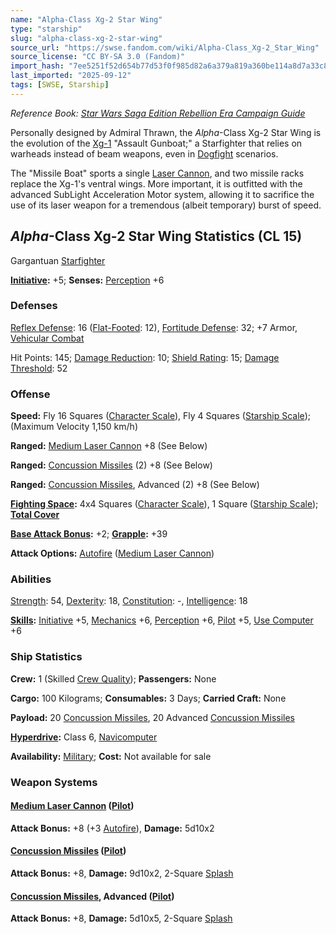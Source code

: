 ```yaml
---
name: "Alpha-Class Xg-2 Star Wing"
type: "starship"
slug: "alpha-class-xg-2-star-wing"
source_url: "https://swse.fandom.com/wiki/Alpha-Class_Xg-2_Star_Wing"
source_license: "CC BY-SA 3.0 (Fandom)"
import_hash: "7ee5251f52d654b77d53f0f985d82a6a379a819a360be114a8d7a33c851474c8"
last_imported: "2025-09-12"
tags: [SWSE, Starship]
---
```

*Reference Book: [Star Wars Saga Edition Rebellion Era Campaign Guide](https://swse.fandom.com/wiki/Star_Wars_Saga_Edition_Rebellion_Era_Campaign_Guide)*

Personally designed by Admiral Thrawn, the *Alpha*-Class Xg-2 Star Wing is the evolution of the [Xg-1](https://swse.fandom.com/wiki/Xg-1_Star_Wing) "Assault Gunboat;" a Starfighter that relies on warheads instead of beam weapons, even in [Dogfight](https://swse.fandom.com/wiki/Dogfight) scenarios. 

The "Missile Boat" sports a single [Laser Cannon](https://swse.fandom.com/wiki/Laser_Cannon), and two missile racks replace the Xg-1's ventral wings. More important, it is outfitted with the advanced SubLight Acceleration Motor system, allowing it to sacrifice the use of its laser weapon for a tremendous (albeit temporary) burst of speed. 
## *Alpha*-Class Xg-2 Star Wing Statistics (CL 15)
Gargantuan [Starfighter](https://swse.fandom.com/wiki/Starfighter)

**[Initiative](https://swse.fandom.com/wiki/Initiative):** +5; **Senses:** [Perception](https://swse.fandom.com/wiki/Perception) +6
### Defenses
[Reflex Defense](https://swse.fandom.com/wiki/Reflex_Defense_(Vehicles)): 16 ([Flat-Footed](https://swse.fandom.com/wiki/Flat-Footed): 12), [Fortitude Defense](https://swse.fandom.com/wiki/Fortitude_Defense_(Vehicles)): 32; +7 Armor, [Vehicular Combat](https://swse.fandom.com/wiki/Vehicular_Combat)

Hit Points: 145; [Damage Reduction](https://swse.fandom.com/wiki/Damage_Reduction): 10; [Shield Rating](https://swse.fandom.com/wiki/Shield_Rating): 15; [Damage Threshold](https://swse.fandom.com/wiki/Damage_Threshold_(Vehicles)): 52
### Offense
**Speed:** Fly 16 Squares ([Character Scale](https://swse.fandom.com/wiki/Character_Scale)), Fly 4 Squares ([Starship Scale](https://swse.fandom.com/wiki/Starship_Scale)); (Maximum Velocity 1,150 km/h)

**Ranged:** [Medium Laser Cannon](https://swse.fandom.com/wiki/Medium_Laser_Cannon) +8 (See Below)

**Ranged:** [Concussion Missiles](https://swse.fandom.com/wiki/Concussion_Missiles) (2) +8 (See Below)

**Ranged:** [Concussion Missiles](https://swse.fandom.com/wiki/Concussion_Missiles), Advanced (2) +8 (See Below)

**[Fighting Space](https://swse.fandom.com/wiki/Fighting_Space):** 4x4 Squares ([Character Scale](https://swse.fandom.com/wiki/Character_Scale)), 1 Square ([Starship Scale](https://swse.fandom.com/wiki/Starship_Scale)); **[Total Cover](https://swse.fandom.com/wiki/Total_Cover)**

**[Base Attack Bonus](https://swse.fandom.com/wiki/Base_Attack_Bonus):** +2; **[Grapple](https://swse.fandom.com/wiki/Grapple):** +39

**Attack Options:** [Autofire](https://swse.fandom.com/wiki/Autofire_(Vehicle_Combat)) ([Medium Laser Cannon](https://swse.fandom.com/wiki/Medium_Laser_Cannon))
### Abilities
[Strength](https://swse.fandom.com/wiki/Strength): 54, [Dexterity](https://swse.fandom.com/wiki/Dexterity): 18, [Constitution](https://swse.fandom.com/wiki/Constitution): -, [Intelligence](https://swse.fandom.com/wiki/Intelligence): 18

**[Skills](https://swse.fandom.com/wiki/Skills):** [Initiative](https://swse.fandom.com/wiki/Initiative) +5, [Mechanics](https://swse.fandom.com/wiki/Mechanics) +6, [Perception](https://swse.fandom.com/wiki/Perception) +6, [Pilot](https://swse.fandom.com/wiki/Pilot) +5, [Use Computer](https://swse.fandom.com/wiki/Use_Computer) +6
### Ship Statistics
**Crew:** 1 (Skilled [Crew Quality](https://swse.fandom.com/wiki/Crew_Quality)); **Passengers:** None

**Cargo:** 100 Kilograms; **Consumables:** 3 Days; **Carried Craft:** None

**Payload:** 20 [Concussion Missiles](https://swse.fandom.com/wiki/Concussion_Missiles), 20 Advanced [Concussion Missiles](https://swse.fandom.com/wiki/Concussion_Missiles)

**[Hyperdrive](https://swse.fandom.com/wiki/Hyperdrive):** Class 6, [Navicomputer](https://swse.fandom.com/wiki/Navicomputer)

**Availability:** [Military](https://swse.fandom.com/wiki/Military); **Cost:** Not available for sale
### Weapon Systems
#### **[Medium Laser Cannon](https://swse.fandom.com/wiki/Medium_Laser_Cannon) ([Pilot](https://swse.fandom.com/wiki/Pilot_(Vehicle_Combat)))**
**Attack Bonus:** +8 (+3 [Autofire](https://swse.fandom.com/wiki/Autofire_(Vehicle_Combat))), **Damage:** 5d10x2
#### **[Concussion Missiles](https://swse.fandom.com/wiki/Concussion_Missiles) ([Pilot](https://swse.fandom.com/wiki/Pilot_(Vehicle_Combat)))**
**Attack Bonus:** +8, **Damage:** 9d10x2, 2-Square [Splash](https://swse.fandom.com/wiki/Splash)

#### **[Concussion Missiles](https://swse.fandom.com/wiki/Concussion_Missiles), Advanced ([Pilot](https://swse.fandom.com/wiki/Pilot_(Vehicle_Combat)))**
**Attack Bonus:** +8, **Damage:** 5d10x5, 2-Square [Splash](https://swse.fandom.com/wiki/Splash)